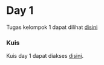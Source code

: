 # Day 1

Tugas kelompok 1 dapat dilihat [disini](https://github.com/WShme2017/kaderisasiWS/tree/master/Season%201/Tugas%20Kelompok%201)
### Kuis
Kuis day 1 dapat diakses [disini](https://github.com/WShme2017/kaderisasiWS/blob/master/Season%201/Day%201/kuis.md).
